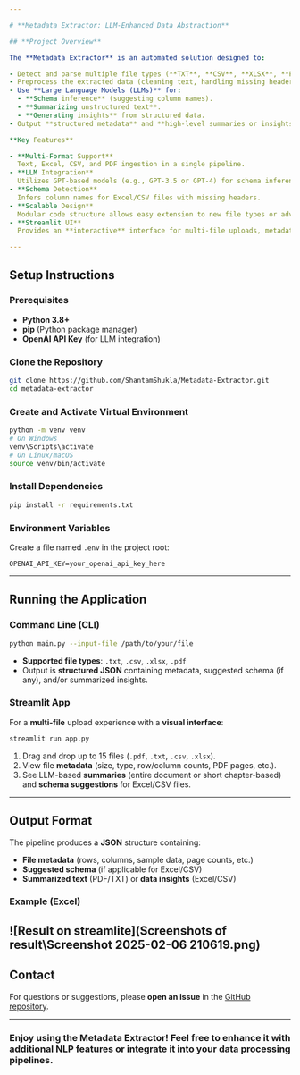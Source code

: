 ```yaml
---

# **Metadata Extractor: LLM-Enhanced Data Abstraction**

## **Project Overview**

The **Metadata Extractor** is an automated solution designed to:

- Detect and parse multiple file types (**TXT**, **CSV**, **XLSX**, **PDF**).  
- Preprocess the extracted data (cleaning text, handling missing headers in Excel).  
- Use **Large Language Models (LLMs)** for:
  - **Schema inference** (suggesting column names).  
  - **Summarizing unstructured text**.  
  - **Generating insights** from structured data.  
- Output **structured metadata** and **high-level summaries or insights** in **JSON** or optionally in **Excel**.

**Key Features**

- **Multi-Format Support**  
  Text, Excel, CSV, and PDF ingestion in a single pipeline.  
- **LLM Integration**  
  Utilizes GPT-based models (e.g., GPT-3.5 or GPT-4) for schema inference, text summarization, and data insights.  
- **Schema Detection**  
  Infers column names for Excel/CSV files with missing headers.  
- **Scalable Design**  
  Modular code structure allows easy extension to new file types or advanced NLP steps.  
- **Streamlit UI**  
  Provides an **interactive** interface for multi-file uploads, metadata viewing, and LLM-driven summaries.

---
```


## **Setup Instructions**

### **Prerequisites**

- **Python 3.8+**  
- **pip** (Python package manager)  
- **OpenAI API Key** (for LLM integration)  

### **Clone the Repository**

```bash
git clone https://github.com/ShantamShukla/Metadata-Extractor.git
cd metadata-extractor
```

### **Create and Activate Virtual Environment**

```bash
python -m venv venv
# On Windows
venv\Scripts\activate
# On Linux/macOS
source venv/bin/activate
```

### **Install Dependencies**

```bash
pip install -r requirements.txt
```

### **Environment Variables**

Create a file named `.env` in the project root:

```
OPENAI_API_KEY=your_openai_api_key_here
```

---

## **Running the Application**

### **Command Line (CLI)**

```bash
python main.py --input-file /path/to/your/file
```

- **Supported file types**: `.txt`, `.csv`, `.xlsx`, `.pdf`  
- Output is **structured JSON** containing metadata, suggested schema (if any), and/or summarized insights.

### **Streamlit App**

For a **multi-file** upload experience with a **visual interface**:

```bash
streamlit run app.py
```

1. Drag and drop up to 15 files (`.pdf`, `.txt`, `.csv`, `.xlsx`).  
2. View file **metadata** (size, type, row/column counts, PDF pages, etc.).  
3. See LLM-based **summaries** (entire document or short chapter-based) and **schema suggestions** for Excel/CSV files.  

---

## **Output Format**

The pipeline produces a **JSON** structure containing:

- **File metadata** (rows, columns, sample data, page counts, etc.)  
- **Suggested schema** (if applicable for Excel/CSV)  
- **Summarized text** (PDF/TXT) or **data insights** (Excel/CSV)

### **Example** (Excel)
![Result on streamlite](Screenshots of result\Screenshot 2025-02-06 210619.png)
---

## **Contact**

For questions or suggestions, please **open an issue** in the [GitHub repository](https://github.com/ShantamShukla/Metadata-Extractor).

---

### **Enjoy using the Metadata Extractor!** Feel free to enhance it with additional NLP features or integrate it into your data processing pipelines.